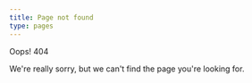 ```yaml
---
title: Page not found
type: pages
---
```


Oops! 404

We're really sorry, but we can't find the page you're looking for.
